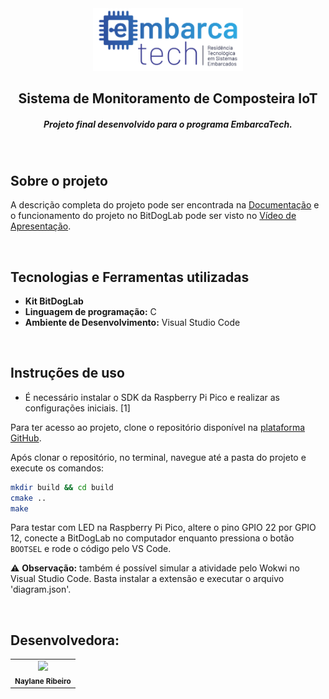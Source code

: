 <div align="center">
    <img src="./docs/logo.png" alt="Logo Embarcatech" height="100">
</div>

<h2 align="center">  Sistema de Monitoramento de Composteira IoT</h3>
<h5 align="center"> Projeto final desenvolvido para o programa EmbarcaTech. </h5>

<br>

## Sobre o projeto
A descrição completa do projeto pode ser encontrada na [Documentação](/docs/U7T_tic370101092_Naylane.pdf) e o funcionamento do projeto no BitDogLab pode ser visto no [Vídeo de Apresentação](https://drive.google.com/drive/folders/1hXUiHSo0h73csPhoPgYV7acifhWlX10m?usp=sharing).

<br>

## Tecnologias e Ferramentas utilizadas
- **Kit BitDogLab**
- **Linguagem de programação:** C
- **Ambiente de Desenvolvimento:** Visual Studio Code

<br>

## Instruções de uso
- É necessário instalar o SDK da Raspberry Pi Pico e realizar as configurações iniciais. [1]

Para ter acesso ao projeto, clone o repositório disponível na [plataforma GitHub](https://github.com/naylane/Composteira-IoT).

Após clonar o repositório, no terminal, navegue até a pasta do projeto e execute os comandos:
```bash
mkdir build && cd build
cmake ..
make
```
Para testar com LED na Raspberry Pi Pico, altere o pino GPIO 22 por GPIO 12, conecte a BitDogLab no computador enquanto pressiona o botão `BOOTSEL` e rode o código pelo VS Code.

⚠️ **Observação:** também é possível simular a atividade pelo Wokwi no Visual Studio Code. Basta instalar a extensão e executar o arquivo 'diagram.json'.

<br>

## Desenvolvedora:
<table>
  <tr>
    <td align="center"><img style="" src="https://avatars.githubusercontent.com/u/89545660?v=4" width="100px;" ><br /> <sub> <b> Naylane Ribeiro </b> </sub>
    </td>
</table>

